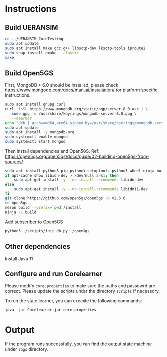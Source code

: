 # Instructions

## Build UERANSIM

```sh
cd ../UERANSIM_CoreTesting
sudo apt update
sudo apt install make gcc g++ libsctp-dev lksctp-tools iproute2
sudo snap install cmake --classic
make
```

## Build Open5GS
First, MongoDB > 6.0 should be installed, please check https://www.mongodb.com/docs/manual/installation/ for platform specific instructions. 
```sh
sudo apt install gnupg curl
curl -fsSL https://www.mongodb.org/static/pgp/server-8.0.asc | \
   sudo gpg -o /usr/share/keyrings/mongodb-server-8.0.gpg \
   --dearmor
echo "deb [ arch=amd64,arm64 signed-by=/usr/share/keyrings/mongodb-server-8.0.gpg ] https://repo.mongodb.org/apt/ubuntu noble/mongodb-org/8.0 multiverse" | sudo tee /etc/apt/sources.list.d/mongodb-org-8.0.list
sudo apt update
sudo apt install -y mongodb-org
sudo systemctl enable mongod
sudo systemctl start mongod
```

Then install dependencies and Open5GS. Ref: https://open5gs.org/open5gs/docs/guide/02-building-open5gs-from-sources/
```sh
sudo apt install python3-pip python3-setuptools python3-wheel ninja-build build-essential flex bison git cmake libsctp-dev libgnutls28-dev libgcrypt-dev libssl-dev libmongoc-dev libbson-dev libyaml-dev libnghttp2-dev libmicrohttpd-dev libcurl4-gnutls-dev libnghttp2-dev libtins-dev libtalloc-dev meson
if apt-cache show libidn-dev > /dev/null 2>&1; then
    sudo apt-get install -y --no-install-recommends libidn-dev
else
    sudo apt-get install -y --no-install-recommends libidn11-dev
fi
git clone https://github.com/open5gs/open5gs -b v2.6.6
cd open5gs
meson build --prefix=`pwd`/install
ninja -C build
```

Add subscriber to Open5GS
```sh
python3 ./scripts/init_db.py ./open5gs
```

## Other dependencies
Install Java 11

## Configure and run Corelearner

Please modify `core.properties` to make sure the paths and passowrd are correct.
Please update the scripts under the directory `scripts` if necessory. 

To run the state learner, you can execute the following commands: 
```sh
java -jar Corelearner.jar core.properties
```

# Output
If the program runs successfully, you can find the output state machine under `logs` directory. 
